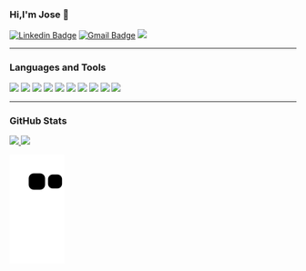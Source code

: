 ### Hi,I'm Jose 👋

<!--
**JoseOquendoHuanca/JoseOquendoHuanca** is a ✨ _special_ ✨ repository because its `README.md` (this file) appears on your GitHub profile.

Here are some ideas to get you started:

- 🔭 I’m currently working on ...
- 🌱 I’m currently learning ...
- 👯 I’m looking to collaborate on ...
- 🤔 I’m looking for help with ...
- 💬 Ask me about ...
- 📫 How to reach me: ...
- 😄 Pronouns: ...
- ⚡ Fun fact: ...
-->
<!--
<details>
  <summary>:zap: About me!</summary>

### 🔬 Bioanalyst Clinico and I am currently studying a Master in Bioinformatic 💻!!
- 🦾 I love the PowerLifting!
- 🤓  I’m currently learning everything
- 👾  I am very curious and that is why you start studying programming
- 🗒  I am currently very obsected with learning vimscript
</details>
-->
[![Linkedin Badge](https://img.shields.io/badge/-LinkedIn-blue?style=flat-square&logo=Linkedin&logoColor=white&link=https://www.linkedin.com/in/jose-oquendo-huanca/)](https://www.linkedin.com/in/jose-oquendo-huanca/)
[![Gmail Badge](https://img.shields.io/badge/-Gmail-d14836?style=flat-square&logo=Gmail&logoColor=white&link=mailto:joseoquendo26@hotmail.com)](mailto:joseoquendo26@hotmail.com)
  <a href="https://discord.com/channels/@me"> <img src="https://img.shields.io/badge/Discord-7289DA?=discord&logoColor=white"/> </a>
     

---
<h3 align="left"> Languages and Tools</h3>
<p align="">
    <a  target="_blank"> <img src="https://img.shields.io/badge/Code-Python-informational?style=flat&logo=python&logoColor=white&color=#BB8FCE"/> </a>
    <a  target="_blank"> <img src="https://img.shields.io/badge/Code-JavaScript-informational?style=flat&logo=javascript&logoColor=white&color=2bbc8a"/> </a>
    <a target="_blank"> <img src="https://img.shields.io/badge/Code-C-informational?style=flat&logo=c&logoColor=white&color=2bbc8a"/> </a>
    <a target="_blank"> <img src="https://img.shields.io/badge/Code-C++-informational?style=flat&logo=c++&logoColor=white&color=2bbc8a"/> </a>
    <a  > <img src="https://img.shields.io/badge/Code-HTML5-informational?style=flat&logo=html5&logo&color=#F39C12"/> </a>
    <a  target="_blank"> <img src="https://img.shields.io/badge/Tools-Git-informational?style=flat&logo=git&logoColor=white&color=2bbc8a"/> </a>
    <a  target="_blank"> <img src="https://img.shields.io/badge/Tools-GitHub-informational?style=flat&logo=github&logoColor=white&color=2bbc8a"/> </a>
    <a target="_blank"> <img src="https://img.shields.io/badge/Tools-GitLab-informational?style=flat&logo=gitlab&logoColor=white&color=2bbc8a"/> </a>
    <img src="https://img.shields.io/badge/-Firebase-FFA611?style=flat&logo=firebase&logoColor=FFFFFF">
    <img src="https://img.shields.io/badge/Unity-100000?style=flat&logo=unity&logoColor=white">
</p>

---

 <h3 align="left"> GitHub Stats</h3>

<div>
  <a href="https://github.com/JoseOquendoHuanca">
  <img height="180em" src="https://github-readme-stats.vercel.app/api?username=JoseOquendoHuanca&show_icons=true&theme=radical&include_all_commits=true&count_private=true"/>
  <img height="120em" src="https://github-readme-stats.vercel.app/api/top-langs/?username=JoseOquendoHuanca&layout=compact&langs_count=7&theme=radical"/>
</div>
 
![Snake animation](https://github.com/mctechnology17/mctechnology17/blob/output/github-contribution-grid-snake.svg)



